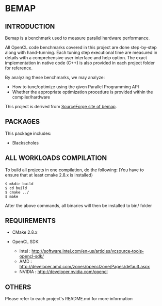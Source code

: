 BEMAP
====

INTRODUCTION
------------
Bemap is a benchmark used to measure parallel hardware performance.

All OpenCL code benchmarks covered in this project are done 
step-by-step along with hand-tunning. Each tuning step executional 
time are measured in details with a comprehensive user interface and 
help option. The exact implementation in native code (C++) is also 
provided in each project folder for reference.

By analyzing these benchmarks, we may analyze:
- How to tune/optimize using the given Parallel Programming API
- Whether the appropriate optimization procedure is provided within the compiler/hardware

This project is derived from [SourceForge site of bemap](http://sourceforge.net/projects/bemap/).

PACKAGES
--------

This package includes:
- Blackscholes

ALL WORKLOADS COMPILATION
-------------------------

To build all projects in one compilation, do the following:
(You have to ensure that at least cmake 2.8.x is installed)

    $ mkdir build
    $ cd build
    $ cmake ../
    $ make

After the above commands, all binaries will then be installed
to bin/ folder

REQUIREMENTS
------------
* CMake 2.8.x

* OpenCL SDK
  * Intel  : http://software.intel.com/en-us/articles/vcsource-tools-opencl-sdk/
  * AMD    : http://developer.amd.com/zones/openclzone/Pages/default.aspx
  * NVIDIA : http://developer.nvidia.com/opencl

OTHERS
------

Please refer to each project's README.md for more information
